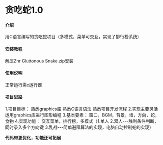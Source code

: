 # 贪吃蛇1.0

#### 介绍
用C语言编写的贪吃蛇项目（多模式，菜单可交互，实现了排行榜系统）

#### 安装教程

解压Zhr Gluttonous Snake.zip安装

#### 使用说明

正常运行需c运行器

#### 项目思路
1.项目目标：
  熟悉graphics库
  熟悉C语言语法
  熟悉项目开发流程
2.实现主要灵活运用graphics库进行图形编程
3.基本要素：
  窗口，BGM，背景，墙，方向，蛇，食物
4.实现功能：
  交互菜单，排行榜，多模式（1.单人  2.双人---胜利条件判断，同时录入多个方向键  3.乱战---简单避障算法的实现，电脑自动控制蛇的实现）

******代码带更优化，功能还可拓展******